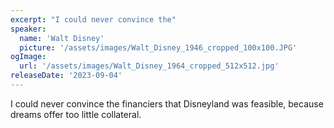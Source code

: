```yaml
---
excerpt: "I could never convince the"
speaker:
  name: 'Walt Disney'
  picture: '/assets/images/Walt_Disney_1946_cropped_100x100.JPG'
ogImage:
  url: '/assets/images/Walt_Disney_1964_cropped_512x512.jpg'
releaseDate: '2023-09-04'
---
```


I could never convince the financiers that Disneyland was feasible, because dreams offer too little collateral.
